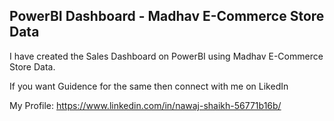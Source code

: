 ## PowerBI Dashboard - Madhav E-Commerce Store Data

I have created the Sales Dashboard on PowerBI using Madhav E-Commerce Store Data.

If you want Guidence for the same then connect with me on LikedIn

My Profile: https://www.linkedin.com/in/nawaj-shaikh-56771b16b/
